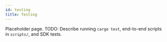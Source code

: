 ```yaml
---
id: testing
title: Testing
---
```


Placeholder page. TODO: Describe running `cargo test`, end-to-end scripts in `scripts/`, and SDK tests.

